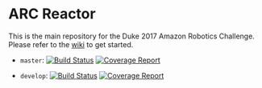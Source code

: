 # ARC Reactor

This is the main repository for the Duke 2017 Amazon Robotics Challenge.
Please refer to the [wiki](https://gitlab.oit.duke.edu/ARC-2017/reactor/wikis/home) to get started.

- `master`: [![Build Status](http://gitlab.oit.duke.edu/ARC-2017/reactor/badges/master/build.svg)](http://gitlab.oit.duke.edu/ARC-2017/reactor/commits/master) [![Coverage Report](http://gitlab.oit.duke.edu/ARC-2017/reactor/badges/master/coverage.svg)](http://gitlab.oit.duke.edu/ARC-2017/reactor/commits/master)

- `develop`: [![Build Status](http://gitlab.oit.duke.edu/ARC-2017/reactor/badges/develop/build.svg)](http://gitlab.oit.duke.edu/ARC-2017/reactor/commits/develop) [![Coverage Report](http://gitlab.oit.duke.edu/ARC-2017/reactor/badges/develop/coverage.svg)](http://gitlab.oit.duke.edu/ARC-2017/reactor/commits/develop)
